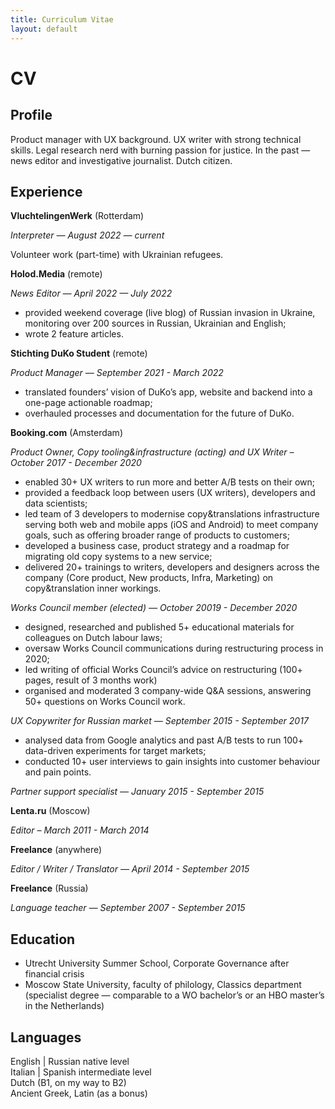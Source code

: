 ```yaml
---
title: Curriculum Vitae
layout: default
---
```

# CV

## Profile
Product manager with UX background. UX writer with strong technical skills. Legal research nerd with burning passion for justice. In the past — news editor and investigative journalist. Dutch citizen.


## Experience

**VluchtelingenWerk** (Rotterdam)

_Interpreter — August 2022 — current_

Volunteer work (part-time) with Ukrainian refugees.

**Holod.Media** (remote)

_News Editor — April 2022 — July 2022_

* provided weekend coverage (live blog) of Russian invasion in Ukraine, monitoring over 200 sources in Russian, Ukrainian and English;
* wrote 2 feature articles.

**Stichting DuKo Student** (remote)

_Product Manager — September 2021 - March 2022_

* translated founders’ vision of DuKo’s app, website and backend into a one-page actionable roadmap; 
* overhauled processes and documentation for the future of DuKo.

**Booking.com** (Amsterdam)

_Product Owner, Copy tooling&infrastructure (acting) and UX Writer – October 2017 - December 2020_

* enabled 30+ UX writers to run more and better A/B tests on their own;
* provided a feedback loop between users (UX writers), developers and data scientists;
* led team of 3 developers to modernise copy&translations infrastructure serving both web and mobile apps (iOS and Android) to meet company goals, such as offering broader range of products to customers;
* developed a business case, product strategy and a roadmap for migrating old copy systems to a new service; 
* delivered 20+ trainings to writers, developers and designers across the company (Core product, New products, Infra, Marketing) on copy&translation inner workings.
	
_Works Council member (elected) — October 20019 - December 2020_

* designed, researched and published 5+ educational materials for colleagues on Dutch labour laws;
* oversaw Works Council communications during restructuring process in 2020;
* led writing of official Works Council’s advice on restructuring (100+ pages, result of 3 months work)
* organised and moderated 3 company-wide Q&A sessions, answering 50+ questions on Works Council work.

_UX Copywriter for Russian market — September 2015 - September 2017_

* analysed data from Google analytics and past A/B tests to run 100+ data-driven experiments for target markets;
* conducted 10+ user interviews to gain insights into customer behaviour and pain points.

_Partner support specialist — January 2015 - September 2015_

**Lenta.ru** (Moscow)	

_Editor – March 2011 - March 2014_

**Freelance** (anywhere)

_Editor / Writer / Translator — April 2014 - September 2015_

**Freelance** (Russia)

_Language teacher — September 2007 - September 2015_

## Education	

- Utrecht University Summer School, Corporate Governance after financial crisis 
- Moscow State University, faculty of philology, Classics department (specialist degree — comparable to a WO
bachelor’s or an HBO master’s in the Netherlands)

## Languages

English | Russian native level<br>
Italian | Spanish intermediate level<br>
Dutch (B1, on my way to B2)<br>
Ancient Greek, Latin (as a bonus)
